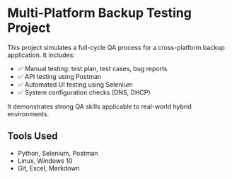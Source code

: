 # Multi-Platform Backup Testing Project

This project simulates a full-cycle QA process for a cross-platform backup application. It includes:

- ✅ Manual testing: test plan, test cases, bug reports
- ✅ API testing using Postman
- ✅ Automated UI testing using Selenium
- ✅ System configuration checks (DNS, DHCP)

It demonstrates strong QA skills applicable to real-world hybrid environments.

## Tools Used
- Python, Selenium, Postman
- Linux, Windows 10
- Git, Excel, Markdown
